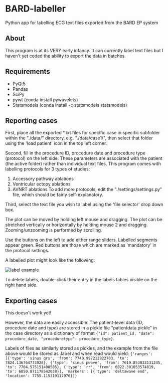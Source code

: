 # BARD-labeller
Python app for labelling ECG text files exported from the BARD EP system

## About

This program is at its VERY early infancy. It can currently label text files but I haven't yet coded the ability to export the data in batches.

## Requirements

* PyQt5
* Pandas
* SciPy
* pywt (conda install pywavelets)
* Statsmodels (conda install -c statsmodels statsmodels)

## Reporting cases

First, place all the exported *.txt files for specific case in specific subfolder within the "./data/" directory, e.g. "./data/case1/", then select that folder using the 'load patient' icon in the top left corner.

Second, fill in the procedure ID, procedure date and procedure type (protocol) on the left side. These parameters are associated with the patient (the active folder) rather than individual text files.
This program comes with labelling protocols for 3 types of studies:
1) Accessory pathway ablations
2) Ventricular ectopy ablations
3) AVNRT ablations
To add more protocols, edit the "./settings/settings.py" file, which should be fairly self-explanatory.

Third, select the text file you wish to label using the 'file selector' drop down box.

The plot can be moved by holding left mouse and dragging. The plot can be stretched vertically or horizontally by holding mouse 2 and dragging. Zooming/unzooming is performed by scrolling.

Use the buttons on the left to add either range sliders. Labelled segments appear green. Red buttons are those which are marked as 'mandatory' in the protocol settings.

A labelled plot might look like the following:

![label example](http://i.imgur.com/VwRGp4F.jpg)

To delete labels, double-click their entry in the labels tables visible on the right hand side.

## Exporting cases

This doesn't work yet!

However, the data are easily accessible. The patient-level data (ID, procedure date and type) are stored in a pickle file "patientdata.pickle" in the case directory as a dictionary of format `{"id": patient_id, "date": procedure_date, "proceduretype": procedure_type}`.

Labels of files as similarly stored as pickles, and the example from the file above would be stored as <filename>.label and when read would yield:
`{'ranges': [{'type': 'sinus qrs', 'from': 7740.997212822703, 'to': 7824.136764773928}, {'type': 'sinus pwave', 'from': 7619.853033131245, 'to': 7704.575151408585}, {'type': 'rr', 'from': 6022.301053574819, 'to': 6850.871178542038}], 'markers': [{'type': 'deltawave end', 'location': 7755.115319117976}]}`
